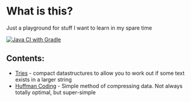 # What is this?

Just a playground for stuff I want to learn in my spare time

[![Java CI with Gradle](https://github.com/spadger/kotlin-datastructures/actions/workflows/gradle.yml/badge.svg)](https://github.com/spadger/kotlin-datastructures/actions/workflows/gradle.yml)

## Contents:
* [Tries](https://en.wikipedia.org/wiki/Trie) - compact datastructures to allow you to work out if some text exists in a larger string 
* [Huffman Coding](https://en.wikipedia.org/wiki/Huffman_coding) - Simple method of compressing data.  Not always totally optimal, but super-simple